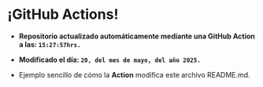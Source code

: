 # ¡GitHub Actions!
* **Repositorio actualizado automáticamente mediante una GitHub Action a las: `15:27:57hrs.`**
* **Modificado el día: `20, del mes de mayo, del año 2025.`**

* Ejemplo sencillo de cómo la **Action** modifica este archivo README.md.
